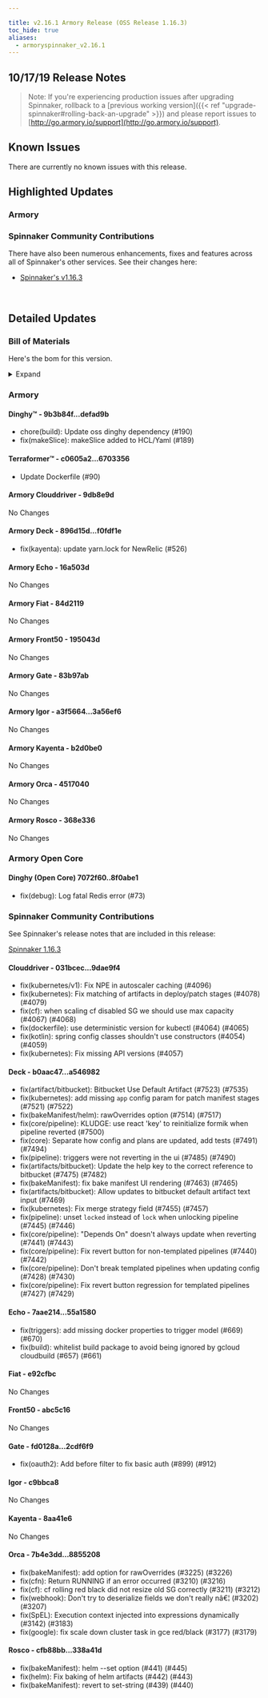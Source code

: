 ```yaml
---

title: v2.16.1 Armory Release (OSS Release 1.16.3)
toc_hide: true
aliases:
  - armoryspinnaker_v2.16.1
---
```


## 10/17/19 Release Notes


> Note: If you're experiencing production issues after upgrading Spinnaker, rollback to a [previous working version]({{< ref "upgrade-spinnaker#rolling-back-an-upgrade" >}}) and please report issues to [http://go.armory.io/support](http://go.armory.io/support).



## Known Issues
There are currently no known issues with this release.

## Highlighted Updates
### Armory

###  Spinnaker Community Contributions
There have also been numerous enhancements, fixes and features across all of Spinnaker's other services. See their changes here:  
* [Spinnaker's v1.16.3](https://www.spinnaker.io/community/releases/versions/1-16-3-changelog)  

<br>

## Detailed Updates


### Bill of Materials
Here's the bom for this version.
<details><summary>Expand</summary>
<pre class="highlight">
<code>version: 2.16.1-rc833
timestamp: "2019-10-17 00:53:59"
services:
  clouddriver:
    version: 6.3.2-9db8e9d-9dae9f4-rc11
  deck:
    version: 2.12.2-f0fdf1e-a546982-rc23
  dinghy:
    version: 0.0.4-defad9b-rc997
  echo:
    version: 2.8.1-16a503d-55a1580-rc9
  fiat:
    version: 1.7.0-84d2119-e92cfbc-rc4
  front50:
    version: 0.19.0-195043d-abc5c16-rc4
  gate:
    version: 1.12.1-83b97ab-2cdf6f9-rc8
  igor:
    version: 1.6.0-3a56ef6-c9bbca8-rc7
  kayenta:
    version: 0.11.0-b2d0be0-8aa41e6-rc5
  monitoring-daemon:
    version: 0.15.0-f626bb6-rc128
  monitoring-third-party:
    version: 0.15.0-f626bb6-rc128
  orca:
    version: 2.10.1-4517040-8855208-rc16
  rosco:
    version: 0.14.0-368e336-338a41d-rc8
  terraformer:
    version: 0.0.2-6703356-rc2
dependencies:
  redis:
    version: 2:2.8.4-2
artifactSources:
  dockerRegistry: docker.io/armory</code>
</pre>
</details>



### Armory
#### Dinghy&trade; - 9b3b84f...defad9b
 - chore(build): Update oss dinghy dependency (#190)
 - fix(makeSlice): makeSlice added to HCL/Yaml (#189)

#### Terraformer&trade; - c0605a2...6703356
 - Update Dockerfile (#90)

#### Armory Clouddriver  - 9db8e9d
No Changes

#### Armory Deck  - 896d15d...f0fdf1e
 - fix(kayenta): update yarn.lock for NewRelic (#526)

#### Armory Echo  - 16a503d
No Changes

#### Armory Fiat  - 84d2119
No Changes

#### Armory Front50  - 195043d
No Changes

#### Armory Gate  - 83b97ab
No Changes

#### Armory Igor  - a3f5664...3a56ef6
No Changes

#### Armory Kayenta  - b2d0be0
No Changes

#### Armory Orca  - 4517040
No Changes

#### Armory Rosco  - 368e336
No Changes

### Armory Open Core
#### Dinghy (Open Core) 7072f60..8f0abe1
 - fix(debug): Log fatal Redis error (#73)

###  Spinnaker Community Contributions
See Spinnaker's release notes that are included in this release:

[Spinnaker 1.16.3](https://www.spinnaker.io/community/releases/versions/1-16-3-changelog#individual-service-changes)  

#### Clouddriver  - 031bcec...9dae9f4
 - fix(kubernetes/v1): Fix NPE in autoscaler caching (#4096)
 - fix(kubernetes): Fix matching of artifacts in deploy/patch stages (#4078) (#4079)
 - fix(cf): when scaling cf disabled SG we should use max capacity (#4067) (#4068)
 - fix(dockerfile): use deterministic version for kubectl (#4064) (#4065)
 - fix(kotlin): spring config classes shouldn't use constructors (#4054) (#4059)
 - fix(kubernetes): Fix missing API versions (#4057)

#### Deck  - b0aac47...a546982
 - fix(artifact/bitbucket): Bitbucket Use Default Artifact (#7523) (#7535)
 - fix(kubernetes): add missing `app` config param for patch manifest stages (#7521) (#7522)
 - fix(bakeManifest/helm): rawOverrides option (#7514) (#7517)
 - fix(core/pipeline): KLUDGE: use react 'key' to reinitialize formik when pipeline reverted (#7500)
 - fix(core): Separate how config and plans are updated, add tests (#7491) (#7494)
 - fix(pipeline): triggers were not reverting in the ui (#7485) (#7490)
 - fix(artifacts/bitbucket): Update the help key to the correct reference to bitbucket (#7475) (#7482)
 - fix(bakeManifest): fix bake manifest UI rendering (#7463) (#7465)
 - fix(artifacts/bitbucket): Allow updates to bitbucket default artifact text input (#7469)
 - fix(kubernetes): Fix merge strategy field (#7455) (#7457)
 - fix(pipeline): unset `locked` instead of `lock` when unlocking pipeline (#7445) (#7446)
 - fix(core/pipeline): "Depends On" doesn't always update when reverting (#7441) (#7443)
 - fix(core/pipeline): Fix revert button for non-templated pipelines (#7440) (#7442)
 - fix(core/pipeline): Don't break templated pipelines when updating config (#7428) (#7430)
 - fix(core/pipeline): Fix revert button regression for templated pipelines (#7427) (#7429)

#### Echo  - 7aae214...55a1580
 - fix(triggers): add missing docker properties to trigger model (#669) (#670)
 - fix(build): whitelist build package to avoid being ignored by gcloud cloudbuild (#657) (#661)

#### Fiat  - e92cfbc
No Changes

#### Front50  - abc5c16
No Changes

#### Gate  - fd0128a...2cdf6f9
 - fix(oauth2): Add before filter to fix basic auth (#899) (#912)

#### Igor  - c9bbca8
No Changes

#### Kayenta  - 8aa41e6
No Changes

#### Orca  - 7b4e3dd...8855208
 - fix(bakeManifest): add option for rawOverrides (#3225) (#3226)
 - fix(cfn): Return RUNNING if an error occurred (#3210) (#3216)
 - fix(cf): cf rolling red black did not resize old SG correctly (#3211) (#3212)
 - fix(webhook): Don't try to deserialize fields we don't really nâ€¦ (#3202) (#3207)
 - fix(SpEL): Execution context injected into expressions dynamically (#3142) (#3183)
 - fix(google): fix scale down cluster task in gce red/black (#3177) (#3179)

#### Rosco  - cfb88bb...338a41d
 - fix(bakeManifest): helm --set option (#441) (#445)
 - fix(helm): Fix baking of helm artifacts (#442) (#443)
 - fix(bakeManifest): revert to set-string (#439) (#440)
